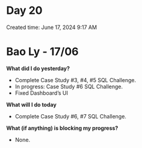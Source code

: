 # Day 20

Created time: June 17, 2024 9:17 AM

# Bao Ly - 17/06

**What did I do yesterday?**

- Complete Case Study #3, #4, #5 SQL Challenge.
- In progress: Case Study #6 SQL Challenge.
- Fixed Dashboard’s UI

**What will I do today**

- Complete Case Study #6, #7 SQL Challenge.

**What (if anything) is blocking my progress?**

- None.